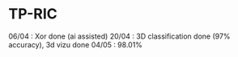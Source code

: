 # TP-RIC


06/04 : Xor done (ai assisted)
20/04 : 3D classification done (97% accuracy), 3d vizu done
04/05 : 98.01%